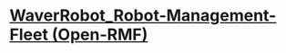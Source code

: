 # [WaverRobot_Robot-Management-Fleet (Open-RMF)](https://github.com/GGomezMorales/open-rmf-project)
